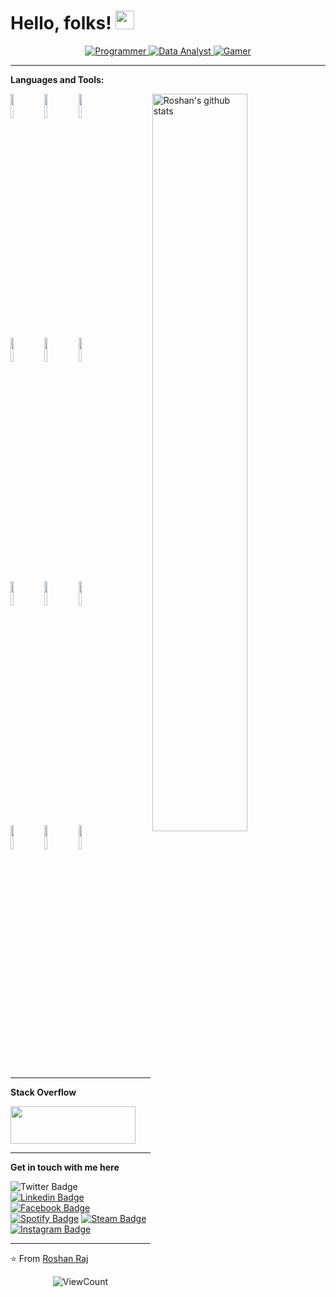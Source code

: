 # Hello, folks! <img src="https://media.giphy.com/media/hvRJCLFzcasrR4ia7z/giphy.gif" width="30px" height="30px" />

<div align="center">
    <a href="https://github.com/roshan-raj">
      <img alt="Programmer" src="https://img.shields.io/badge/Programmer-R31ED760.svg?&style=for-the-badge&logoColor=white&color=000000" />
    </a>
    <a href="https://github.com/roshan-raj">
      <img alt="Data Analyst" src="https://img.shields.io/badge/Data%20Analyst-R31ED760.svg?&style=for-the-badge&logoColor=white&color=000000" />
    </a>
    <a href="https://github.com/roshan-raj">
      <img alt="Gamer" src="https://img.shields.io/badge/Gamer-R31ED760.svg?&style=for-the-badge&logoColor=white&color=000000" />
    </a>
</div>

<hr>

**Languages and Tools:** 
<p>
  <a href="https://github.com/roshan-raj">
    <img width="55%" align="right" alt="Roshan's github stats" src="https://github-readme-stats.vercel.app/api?username=roshan-raj&show_icons=true&hide_border=true&theme=chartreuse-dark&bg_color=020012&count_private=true" />
  </a>
  <code><img width="10%" src="https://www.vectorlogo.zone/logos/amazon_aws/amazon_aws-ar21.svg"></code>
  <code><img width="10%" src="https://www.vectorlogo.zone/logos/nodejs/nodejs-ar21.svg"></code>
  <code><img width="10%" src="https://www.vectorlogo.zone/logos/javascript/javascript-ar21.svg"></code>
  <br />
  <code><img width="10%" src="https://www.vectorlogo.zone/logos/python/python-ar21.svg"></code>
  <code><img width="10%" src="https://www.vectorlogo.zone/logos/numpy/numpy-ar21.svg"></code>
  <code><img width="10%" src="https://www.vectorlogo.zone/logos/jupyter/jupyter-ar21.svg"></code>
  <br />
  <code><img width="10%" src="https://www.vectorlogo.zone/logos/mongodb/mongodb-ar21.svg"></code>
  <code><img width="10%" src="https://www.vectorlogo.zone/logos/mysql/mysql-ar21.svg"></code>
  <code><img width="10%" src="https://www.vectorlogo.zone/logos/sqlite/sqlite-ar21.svg"></code>
  <br />
  <code><img width="10%" src="https://www.vectorlogo.zone/logos/nginx/nginx-ar21.svg"></code>
  <code><img width="10%" src="https://www.vectorlogo.zone/logos/redis/redis-ar21.svg"></code>
  <code><img width="10%" src="https://www.vectorlogo.zone/logos/docker/docker-ar21.svg"></code>
</p>

<hr>

**Stack Overflow**
<p>
<a href="https://stackoverflow.com/users/8496328/roshan-raj">
  <img src="https://stackoverflow.com/users/flair/8496328.png?theme=dark" width="200" height="60">
</a>
</p>
<hr>

**Get in touch with me here**<br>
<p align="center>

[![Twitter Badge](https://img.shields.io/badge/-Twitter-1ca0f1?style=flat-square&labelColor=1ca0f1&logo=twitter&logoColor=white&link=https://twitter.com/_roshan_raj)](https://twitter.com/_roshan_raj)
[![Linkedin Badge](https://img.shields.io/badge/-LinkedIn-blue?style=flat-square&logo=Linkedin&logoColor=white&link=https://www.linkedin.com/in/roshan139154/)](https://www.linkedin.com/in/roshan139154/)
[![Facebook  Badge](https://img.shields.io/badge/Facebook-%231877F2.svg?&style=flat-square&logo=facebook&logoColor=white)](https://www.facebook.com/roshan.raj.3720)
[![Spotify Badge](https://img.shields.io/badge/Spotify-%231ED760.svg?&style=flat-square&logo=spotify&logoColor=white)](https://open.spotify.com/user/vis5vf1trjc4e3m78nps0ufci)
[![Steam Badge](https://img.shields.io/badge/Steam-R31ED760.svg?&style=flat-square&logo=steam&logoColor=white&color=000000)](https://steamcommunity.com/id/RoTheLegend/)
[![Instagram Badge](https://img.shields.io/badge/Instagram-R31ED760.svg?&style=flat-square&logo=instagram&logoColor=white&color=F77737)](https://www.instagram.com/roshan_raj7/)

</p>
<hr>

⭐️ From [Roshan Raj](https://github.com/roshan-raj) 
<p align="center">
  <img alt="ViewCount" src="https://visitor-badge.laobi.icu/badge?page_id=roshan-raj.visitor-badge" />
</p>
